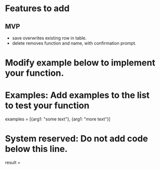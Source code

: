 # Features to add

## MVP
- save overwrites existing row in table.
- delete removes function and name, with confirmation prompt.


# Modify example below to implement your function.

# Examples: Add examples to the list to test your function
examples = [{arg1: "some text"}, {arg1: "more text"}]

# System reserved: Do not add code below this line.
result = 
